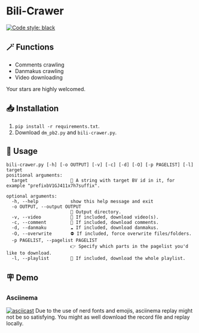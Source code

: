 # Bili-Crawer
[![Code style: black](https://img.shields.io/badge/code%20style-black-000000.svg)](https://github.com/psf/black)

## 🪄 Functions
* Comments crawling
* Danmakus crawling
* Video downloading

Your stars are highly welcomed.

## 📥 Installation
1. `pip install -r requirements.txt`.
2. Download `dm_pb2.py` and `bili-crawer.py`.

## 📖 Usage
```text
bili-crawer.py [-h] [-o OUTPUT] [-v] [-c] [-d] [-O] [-p PAGELIST] [-l] target
positional arguments:
  target                🎯 A string with target BV id in it, for example "prefixbV1GJ411x7h7suffix".

optional arguments:
  -h, --help            show this help message and exit
  -o OUTPUT, --output OUTPUT
                        📂 Output directory.
  -v, --video           🎥 If included, download video(s).
  -c, --comment         💬 If included, download comments.
  -d, --danmaku         ☁️ If included, download danmakus.
  -O, --overwrite       ⛔ If included, force overwrite files/folders.
  -p PAGELIST, --pagelist PAGELIST
                        👉 Specify which parts in the pagelist you'd like to download.
  -l, --playlist        📃 If included, download the whole playlist.
```

## 🪧 Demo
### Asciinema
[![asciicast](https://asciinema.org/a/5UK7Hy9xZh7sRCkbsarV8XMGj.png)](https://asciinema.org/a/5UK7Hy9xZh7sRCkbsarV8XMGj)
Due to the use of nerd fonts and emojis, asciinema replay might not be so satisfying. You might as well download the record file and replay locally.
